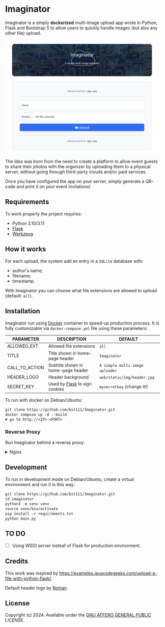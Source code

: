 # Imaginator
Imaginator is a simply **dockerized** multi-image upload app wrote in Python, Flask and Bootstrap 5 to allow users to quickly handle images (but also any other file) upload.

![Screenshot of Imaginator](docs/img/screenshot.png?raw=true "Imaginator")

The idea was born from the need to create a platform to allow event guests to share their photos with the organizer by uploading them to a physical server, without going through third-party clouds and/or paid services.

Once you have configured the app on your server, simply generate a QR-code and print it on your event invitations!

## Requirements
To work properly the project requires:
- Python 3.10/3.11
- [Flask](https://pypi.org/project/Flask/)
- [Werkzeug](https://pypi.org/project/Werkzeug/)

## How it works

For each upload, the system add an entry in a `SQLite` database with:
- author's name;
- filename;
- timestamp.

With Imaginator you can choose what file extensions are allowed to upload (default: `all`).

## Installation
Imaginator run using [Docker](https://docker.com/) container to speed-up production process.
It is fully customizable via `docker-compose.yml` file using these parameters:

| PARAMETER   |      DESCRIPTION      |  DEFAULT |
|----------|-------------|---------------|
| ALLOWED_EXT|  Allowed file extensions | `all` |
| TITLE |    Title shown in home-page header |   `Imaginator` |
| CALL_TO_ACTION | Subtitle shown in home-page header | `A simple multi-image uploader` |
| HEADER_LOGO | Header background | `web/static/img/header.jpg` |
| SECRET_KEY | Used by [Flask](https://explore-flask.readthedocs.io/en/latest/configuration.html) to sign cookies | `mysecretkey` (change it!) |

To run with docker on Debian/Ubuntu:
```
git clone https://github.com/bit111/Imaginator.git
docker compose up -d --build
# go to http://<IP>:<PORT>
```

### Reverse Proxy
Run Imaginator behind a reverse proxy:
<details>
  <summary>Nginx</summary>
  Coming Soon...
</details>

## Development
To run in development mode on Debian/Ubuntu, create a virtual environment and run it in this way:
```
git clone https://github.com/bit111/Imaginator.git
cd imaginator
python3 -m venv venv
source venv/bin/activate
pip install -r requirements.txt
python main.py
```
## TO DO
- [ ] Using WSGI server insteaf of Flask for production environment.

## Credits
This work was inspired by https://examples.javacodegeeks.com/upload-a-file-with-python-flask/.

Default header logo by [Roman](https://pixabay.com/it/users/akitada31-172067/).

## License
Copyright (c) 2024. Available under the [GNU AFFERO GENERAL PUBLIC](https://www.gnu.org/licenses/agpl-3.0.en.html) LICENSE.

